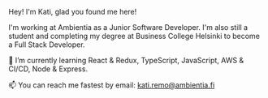 <!--
**KatiRemo/KatiRemo** is a ✨ _special_ ✨ repository because its `README.md` (this file) appears on your GitHub profile.

Here are some ideas to get you started:

- 🔭 I’m currently working on ...
- 🌱 I’m currently learning ...
- 👯 I’m looking to collaborate on ...
- 🤔 I’m looking for help with ...
- 💬 Ask me about ...
- 📫 How to reach me: ...
- 😄 Pronouns: ...
- ⚡ Fun fact: ...
-->

Hey! I'm Kati, glad you found me here! 

I'm working at Ambientia as a Junior Software Developer.
I'm also still a student and completing my degree at Business College Helsinki to become a Full Stack Developer. 

🌱 I’m currently learning React & Redux, TypeScript, JavaScript, AWS & CI/CD, Node & Express.

📫 You can reach me fastest by email: kati.remo@ambientia.fi
